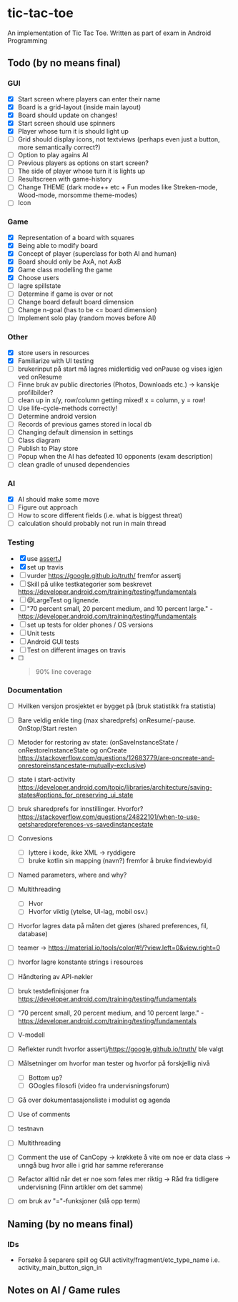 # tic-tac-toe
An implementation of Tic Tac Toe. Written as part of exam in Android Programming

## Todo (by no means final)
### GUI 
- [X] Start screen where players can enter their name
- [X] Board is a grid-layout (inside main layout)
- [X] Board should update on changes!
- [X] Start screen should use spinners
- [X] Player whose turn it is should light up
- [ ] Grid should display icons, not textviews (perhaps even just a button, more semantically correct?)
- [ ] Option to play agains AI
- [ ] Previous players as options on start screen?
- [ ] The side of player whose turn it is lights up
- [ ] Resultscreen with game-history
- [ ] Change THEME (dark mode++ etc + Fun modes like Streken-mode, Wood-mode, morsomme theme-modes)
- [ ] Icon
### Game 
- [X] Representation of a board with squares
- [X] Being able to modify board
- [X] Concept of player (superclass for both AI and human)
- [X] Board should only be AxA, not AxB
- [X] Game class modelling the game
- [X] Choose users
- [ ] lagre spillstate
- [ ] Determine if game is over or not
- [ ] Change board default board dimension
- [ ] Change n-goal (has to be <= board dimension)
- [ ] Implement solo play (random moves before AI) 
### Other
- [X] store users in resources
- [X] Familiarize with UI testing
- [ ] brukerinput på start må lagres midlertidig ved onPause og vises igjen ved onResume
- [ ] Finne bruk av public directories (Photos, Downloads etc.) -> kanskje profilbilder?
- [ ] clean up in x/y, row/column getting mixed! x = column, y = row!
- [ ] Use life-cycle-methods correctly!
- [ ] Determine android version
- [ ] Records of previous games stored in local db
- [ ] Changing default dimension in settings
- [ ] Class diagram
- [ ] Publish to Play store
- [ ] Popup when the AI has defeated 10 opponents (exam description)
- [ ] clean gradle of unused dependencies
### AI
- [X] AI should make some move
- [ ] Figure out approach 
- [ ] How to score different fields (i.e. what is biggest threat)
- [ ] calculation should probably not run in main thread
### Testing 
- [X] use [assertJ](http://joel-costigliola.github.io/assertj)
- [X] set up travis
- [ ] vurder https://google.github.io/truth/ fremfor assertj
- [ ] Skill på ulike testkategorier som beskrevet https://developer.android.com/training/testing/fundamentals
- [ ] @LargeTest og lignende.
- [ ] "70 percent small, 20 percent medium, and 10 percent large." - https://developer.android.com/training/testing/fundamentals
- [ ] set up tests for older phones / OS versions
- [ ] Unit tests 
- [ ] Android GUI tests
- [ ] Test on different images on travis
- [ ] >90% line coverage
### Documentation
- [ ] Hvilken versjon prosjektet er bygget på (bruk statistikk fra statistia)
- [ ] Bare veldig enkle ting (max sharedprefs) onResume/-pause. OnStop/Start resten
- [ ] Metoder for restoring av state: (onSaveInstanceState / onRestoreInstanceState og onCreate https://stackoverflow.com/questions/12683779/are-oncreate-and-onrestoreinstancestate-mutually-exclusive)
- [ ] state i start-activity https://developer.android.com/topic/libraries/architecture/saving-states#options_for_preserving_ui_state
- [ ] bruk sharedprefs for innstillinger. Hvorfor? https://stackoverflow.com/questions/24822101/when-to-use-getsharedpreferences-vs-savedinstancestate
- [ ] Convesions
    - [ ] lyttere i kode, ikke XML -> ryddigere
    - [ ] bruke kotlin sin mapping (navn?) fremfor å bruke findviewbyid
- [ ] Named parameters, where and why?
- [ ] Multithreading 
  - [ ] Hvor 
  - [ ] Hvorfor viktig (ytelse, UI-lag, mobil osv.)
- [ ] Hvorfor lagres data på måten det gjøres (shared preferences, fil, database)
- [ ] teamer -> https://material.io/tools/color/#!/?view.left=0&view.right=0
- [ ] hvorfor lagre konstante strings i resources
- [ ] Håndtering av API-nøkler
- [ ] bruk testdefinisjoner fra https://developer.android.com/training/testing/fundamentals
- [ ] "70 percent small, 20 percent medium, and 10 percent large." - https://developer.android.com/training/testing/fundamentals
- [ ] V-modell
- [ ] Reflekter rundt hvorfor assertj/https://google.github.io/truth/ ble valgt
- [ ] Målsetninger om hvorfor man tester og hvorfor på forskjellig nivå
    - [ ] Bottom up?
    - [ ] GOogles filosofi (video fra undervisningsforum)
- [ ] Gå over dokumentasajonsliste i modulist og agenda
- [ ] Use of comments
- [ ] testnavn
- [ ] Multithreading
- [ ] Comment the use of CanCopy -> krøkkete å vite om noe er data class -> unngå bug hvor alle i grid har samme refereranse
- [ ] Refactor alltid når det er noe som føles mer riktig -> Råd fra tidligere undervisning (Finn artikler om det samme)
- [ ] om bruk av "="-funksjoner (slå opp term)


## Naming (by no means final)
### IDs
* Forsøke å separere spill og GUI
activity/fragment/etc_type_name
i.e.
activity_main_button_sign_in

## Notes on AI / Game rules
